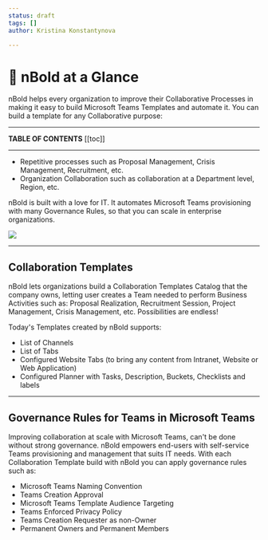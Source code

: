 ```yaml
---
status: draft
tags: []
author: Kristina Konstantynova

---
```

# 🚀 nBold at a Glance

nBold helps every organization to improve their Collaborative Processes in making it easy to build Microsoft Teams Templates and automate it. You can build a template for any Collaborative purpose:

***

**TABLE OF CONTENTS**
\[\[toc\]\]

***

* Repetitive processes such as Proposal Management, Crisis Management, Recruitment, etc.
* Organization Collaboration such as collaboration at a Department level, Region, etc.

nBold is built with a love for IT. It automates Microsoft Teams provisioning with many Governance Rules, so that you can scale in enterprise organizations.

![](https://salestim.intercom-attachments-1.com/i/o/163970142/6c6ce79227d8934e8eeb81c9/automationConcept.png)

***

## Collaboration Templates

nBold lets organizations build a Collaboration Templates Catalog that the company owns, letting user creates a Team needed to perform Business Activities such as: Proposal Realization, Recruitment Session, Project Management, Crisis Management, etc. Possibilities are endless!

Today's Templates created by nBold supports:

* List of Channels
* List of Tabs
* Configured Website Tabs (to bring any content from Intranet, Website or Web Application)
* Configured Planner with Tasks, Description, Buckets, Checklists and labels

***

## Governance Rules for Teams in Microsoft Teams

Improving collaboration at scale with Microsoft Teams, can't be done without strong governance. nBold empowers end-users with self-service Teams provisioning and management that suits IT needs. With each Collaboration Template build with nBold you can apply governance rules such as:

* Microsoft Teams Naming Convention
* Teams Creation Approval
* Microsoft Teams Template Audience Targeting
* Teams Enforced Privacy Policy
* Teams Creation Requester as non-Owner
* Permanent Owners and Permanent Members